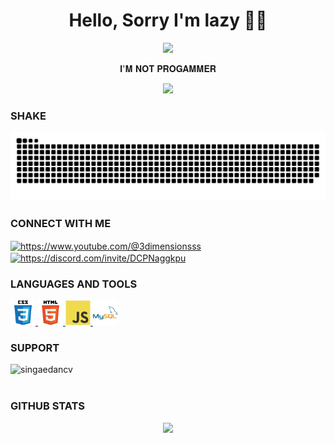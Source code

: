 <h1 align="center">Hello, Sorry I'm lazy 🙏🏻<img src="-" width="40px" alt=""><br></h1>
<p align="center">
  <img src="https://github.com/3dimensionss.png" height=200 />
</p>

<p align="center">
𝐈'𝐌 𝐍𝐎𝐓 𝐏𝐑𝐎𝐆𝐀𝐌𝐌𝐄𝐑
</p>

<p align="center"><a href="https://github.com/3Dimensionss"><img src="https://github-readme-stats.vercel.app/api?username=zeeoneofficial&show_icons=true&theme=radical"></a>

  ### SHAKE 
<picture>
  <source
    media="(prefers-color-scheme: dark)"
    srcset="https://raw.githubusercontent.com/platane/snk/output/github-contribution-grid-snake-dark.svg"
  />
  <source
    media="(prefers-color-scheme: light)"
    srcset="https://raw.githubusercontent.com/platane/snk/output/github-contribution-grid-snake.svg"
  />
  <img
    alt="github contribution grid snake animation"
    src="https://raw.githubusercontent.com/platane/snk/output/github-contribution-grid-snake.svg"
  />
</picture>


### CONNECT WITH ME

<p align="left">
<a href="https://www.youtube.com/c/https://www.youtube.com/@3dimensionsss" target="blank"><img align="center" src="https://raw.githubusercontent.com/rahuldkjain/github-profile-readme-generator/master/src/images/icons/Social/youtube.svg" alt="https://www.youtube.com/@3dimensionsss" height="30" width="40" /></a>
<a href="https://discord.gg/https://discord.com/invite/DCPNaggkpu" target="blank"><img align="center" src="https://raw.githubusercontent.com/rahuldkjain/github-profile-readme-generator/master/src/images/icons/Social/discord.svg" alt="https://discord.com/invite/DCPNaggkpu" height="30" width="40" /></a>
</p>

### LANGUAGES AND TOOLS

<p align="left"> <a href="https://www.w3schools.com/css/" target="_blank" rel="noreferrer"> <img src="https://raw.githubusercontent.com/devicons/devicon/master/icons/css3/css3-original-wordmark.svg" alt="css3" width="40" height="40"/> </a> <a href="https://www.w3.org/html/" target="_blank" rel="noreferrer"> <img src="https://raw.githubusercontent.com/devicons/devicon/master/icons/html5/html5-original-wordmark.svg" alt="html5" width="40" height="40"/> </a> <a href="https://developer.mozilla.org/en-US/docs/Web/JavaScript" target="_blank" rel="noreferrer"> <img src="https://raw.githubusercontent.com/devicons/devicon/master/icons/javascript/javascript-original.svg" alt="javascript" width="40" height="40"/> </a> <a href="https://www.mysql.com/" target="_blank" rel="noreferrer"> <img src="https://raw.githubusercontent.com/devicons/devicon/master/icons/mysql/mysql-original-wordmark.svg" alt="mysql" width="40" height="40"/> </a> </p>

### SUPPORT 

<p><a href="https://www.buymeacoffee.com/singaedancv"> <img align="left" src="https://cdn.buymeacoffee.com/buttons/v2/default-yellow.png" height="50" width="210" alt="singaedancv" /></a></p><br><br>

### GITHUB STATS 

</p>
<p align="center"><a href="https://github.com/3Dimensionss"><img src="https://github-readme-stats.vercel.app/api/top-langs/?username=3Dimensionss&theme=radical&layout=compact"></a></p> 
